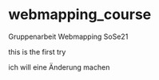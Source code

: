 # webmapping_course
Gruppenarbeit Webmapping SoSe21

this is the first try

ich will eine Änderung machen 